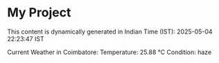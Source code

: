 # My Project

This content is dynamically generated in Indian Time (IST): 2025-05-04 22:23:47 IST


Current Weather in Coimbatore:
Temperature: 25.88 °C
Condition: haze
